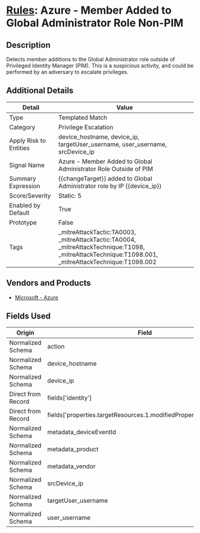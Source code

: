 # [Rules](README.md): Azure - Member Added to Global Administrator Role Non-PIM

## Description
Detects member additions to the Global Administrator role outside of Privileged Identity Manager (PIM). This is a suspicious activity, and could be performed by an adversary to escalate privileges.

## Additional Details
|Detail|Value|
|----|----|
|Type|Templated Match|
|Category|Privilege Escalation|
|Apply Risk to Entities|device_hostname, device_ip, targetUser_username, user_username, srcDevice_ip|
|Signal Name|Azure - Member Added to Global Administrator Role Outside of PIM|
|Summary Expression|{{changeTarget}} added to Global Administrator role by IP {{device_ip}}|
|Score/Severity|Static: 5|
|Enabled by Default|True|
|Prototype|False|
|Tags|_mitreAttackTactic:TA0003, _mitreAttackTactic:TA0004, _mitreAttackTechnique:T1098, _mitreAttackTechnique:T1098.001, _mitreAttackTechnique:T1098.002|
## Vendors and Products
- [Microsoft - Azure](../products/a1225af5-e778-4068-a9a2-47da93d1ff24.md)


## Fields Used

|Origin|Field|
|----|----|
|Normalized Schema|action|
|Normalized Schema|device_hostname|
|Normalized Schema|device_ip|
|Direct from Record|fields['identity']|
|Direct from Record|fields['properties.targetResources.1.modifiedProperties.2.newValue']|
|Normalized Schema|metadata_deviceEventId|
|Normalized Schema|metadata_product|
|Normalized Schema|metadata_vendor|
|Normalized Schema|srcDevice_ip|
|Normalized Schema|targetUser_username|
|Normalized Schema|user_username|


